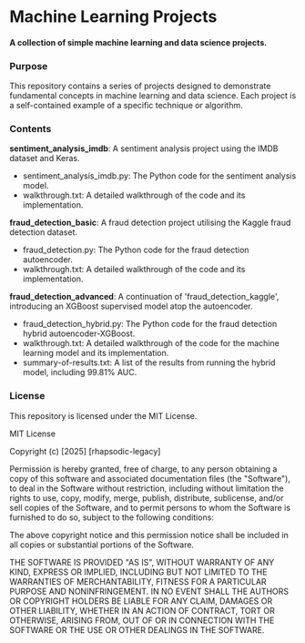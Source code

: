 # Machine Learning Projects

#### A collection of simple machine learning and data science projects.

### Purpose

This repository contains a series of projects designed to demonstrate fundamental concepts in machine learning and data science. Each project is a self-contained example of a specific technique or algorithm.

### Contents

**sentiment_analysis_imdb**: A sentiment analysis project using the IMDB dataset and Keras.
+ sentiment_analysis_imdb.py: The Python code for the sentiment analysis model.
+ walkthrough.txt: A detailed walkthrough of the code and its implementation. 

**fraud_detection_basic**: A fraud detection project utilising the Kaggle fraud detection dataset.    
+ fraud_detection.py: The Python code for the fraud detection autoencoder.  
+ walkthrough.txt: A detailed walkthrough of the code and its implementation. 

**fraud_detection_advanced**: A continuation of 'fraud_detection_kaggle', introducing an XGBoost supervised model atop the autoencoder.
+ fraud_detection_hybrid.py: The Python code for the fraud detection hybrid autoencoder-XGBoost. 
+ walkthrough.txt: A detailed walkthrough of the code for the machine learning model and its implementation.
+ summary-of-results.txt: A list of the results from running the hybrid model, including 99.81% AUC.  

  
### License

This repository is licensed under the MIT License.

MIT License

Copyright (c) [2025] [rhapsodic-legacy]

Permission is hereby granted, free of charge, to any person obtaining a copy
of this software and associated documentation files (the "Software"), to deal
in the Software without restriction, including without limitation the rights
to use, copy, modify, merge, publish, distribute, sublicense, and/or sell
copies of the Software, and to permit persons to whom the Software is
furnished to do so, subject to the following conditions:

The above copyright notice and this permission notice shall be included in all
copies or substantial portions of the Software.

THE SOFTWARE IS PROVIDED "AS IS", WITHOUT WARRANTY OF ANY KIND, EXPRESS OR
IMPLIED, INCLUDING BUT NOT LIMITED TO THE WARRANTIES OF MERCHANTABILITY,
FITNESS FOR A PARTICULAR PURPOSE AND NONINFRINGEMENT. IN NO EVENT SHALL THE
AUTHORS OR COPYRIGHT HOLDERS BE LIABLE FOR ANY CLAIM, DAMAGES OR OTHER
LIABILITY, WHETHER IN AN ACTION OF CONTRACT, TORT OR OTHERWISE, ARISING FROM,
OUT OF OR IN CONNECTION WITH THE SOFTWARE OR THE USE OR OTHER DEALINGS IN THE
SOFTWARE.
